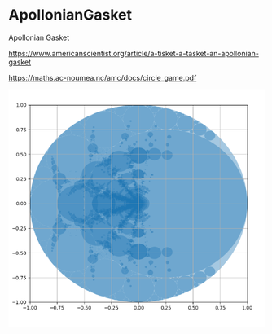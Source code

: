 # ApollonianGasket
Apollonian Gasket

https://www.americanscientist.org/article/a-tisket-a-tasket-an-apollonian-gasket

https://maths.ac-noumea.nc/amc/docs/circle_game.pdf

![gasket.png](gasket.png)

